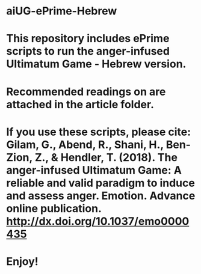 # aiUG-ePrime-Hebrew

# This repository includes ePrime scripts to run the anger-infused Ultimatum Game - Hebrew version.

# Recommended readings on are attached in the article folder.

# If you use these scripts, please cite: Gilam, G., Abend, R., Shani, H., Ben-Zion, Z., & Hendler, T. (2018). The anger-infused Ultimatum Game: A reliable and valid paradigm to induce and assess anger. Emotion. Advance online publication. http://dx.doi.org/10.1037/emo0000435

# Enjoy!
